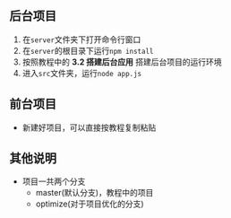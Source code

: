 ## 后台项目
1. 在`server`文件夹下打开命令行窗口
2. 在`server`的根目录下运行`npm install`
3. 按照教程中的 **3.2 搭建后台应用** 搭建后台项目的运行环境
4. 进入`src`文件夹，运行`node app.js`

## 前台项目

+ 新建好项目，可以直接按教程复制粘贴

## 其他说明

+ 项目一共两个分支
    + master(默认分支)，教程中的项目
    + optimize(对于项目优化的分支)